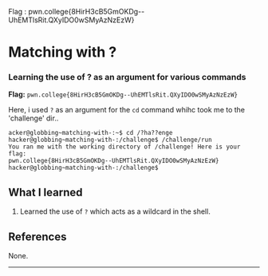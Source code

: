 Flag : pwn.college{8HirH3cB5GmOKDg--UhEMTlsRit.QXyIDO0wSMyAzNzEzW}
# Matching with ?

### Learning the use of ? as an argument for various commands

**Flag:** `pwn.college{8HirH3cB5GmOKDg--UhEMTlsRit.QXyIDO0wSMyAzNzEzW}`

Here, i used `?` as an argument for the `cd` command whihc took me to the 'challenge' dir..
```
acker@globbing~matching-with-:~$ cd /?ha??enge
hacker@globbing~matching-with-:/challenge$ /challenge/run
You ran me with the working directory of /challenge! Here is your flag:
pwn.college{8HirH3cB5GmOKDg--UhEMTlsRit.QXyIDO0wSMyAzNzEzW}
hacker@globbing~matching-with-:/challenge$
```

## What I learned

1. Learned the use of `?` which acts as a wildcard in the shell.

## References

None.

---
